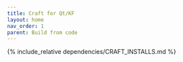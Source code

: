 ```yaml
---
title: Craft for Qt/KF
layout: home
nav_order: 1
parent: Build from code
---
```


{% include_relative dependencies/CRAFT_INSTALLS.md %}